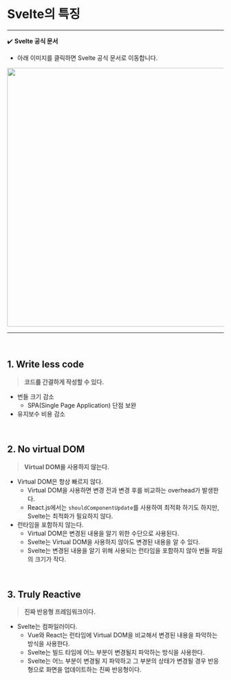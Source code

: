 # Svelte의 특징

---

:heavy_check_mark: <b>Svelte 공식 문서</b>

- 아래 이미지를 클릭하면 Svelte 공식 문서로 이동합니다.

<a href="https://svelte.dev/" target="_blank"><img src="https://user-images.githubusercontent.com/52685250/95838197-741b8b00-0d7c-11eb-86d8-58581e72b1bb.png" width="600px"></a>

---

<br>

## 1. Write less code

> **코드를 간결하게 작성할 수 있다.**

- 번들 크기 감소
  - SPA(Single Page Application) 단점 보완
- 유지보수 비용 감소

<br>

## 2. No virtual DOM

> **Virtual DOM을 사용하지 않는다.**

- Virtual DOM은 항상 빠르지 않다.
  - Virtual DOM을 사용하면 변경 전과 변경 후를 비교하는 overhead가 발생한다.
  - React.js에서는 `shouldComponentUpdate`를 사용하여 최적화 하기도 하지만, Svelte는 최적화가 필요하지 않다.
- 런타임을 포함하지 않는다.
  - Virtual DOM은 변경된 내용을 알기 위한 수단으로 사용된다.
  - Svelte는 Virtual DOM을 사용하지 않아도 변경된 내용을 알 수 있다.
  - Svelte는 변경된 내용을 알기 위해 사용되는 런타임을 포함하지 않아 번들 파일의 크기가 작다.

<br>

## 3. Truly Reactive

> **진짜 반응형 프레임워크이다.**

- Svelte는 컴파일러이다.
  - Vue와 React는 런타임에 Virtual DOM을 비교해서 변경된 내용을 파악하는 방식을 사용한다.
  - Svelte는 빌드 타임에 어느 부분이 변경될지 파악하는 방식을 사용한다.
  - Svelte는 어느 부분이 변경될 지 파악하고 그 부분의 상태가 변경될 경우 반응형으로 화면을 업데이트하는 진짜 반응형이다.